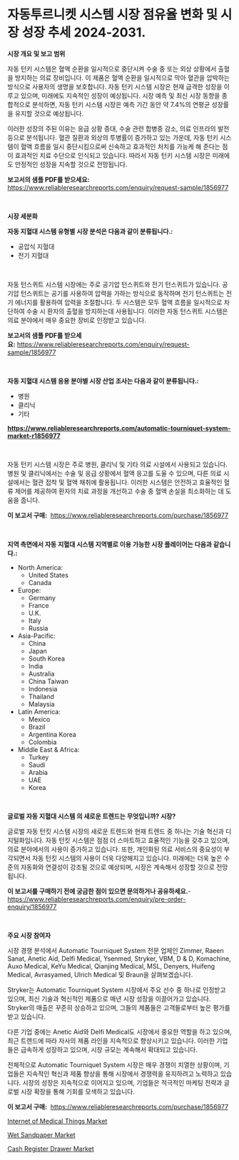 <p><h1>자동투르니켓 시스템 시장 점유율 변화 및 시장 성장 추세 2024-2031.</h1></p><p><strong>시장 개요 및 보고 범위</strong></p>
<p><p>자동 턴키 시스템은 혈액 순환을 일시적으로 중단시켜 수술 중 또는 외상 상황에서 출혈을 방지하는 의료 장비입니다. 이 제품은 혈액 순환을 일시적으로 막아 혈관을 압박하는 방식으로 사용자의 생명을 보호합니다. 자동 턴키 시스템 시장은 현재 급격한 성장을 이루고 있으며, 미래에도 지속적인 성장이 예상됩니다. 시장 예측 및 최신 시장 동향을 종합적으로 분석하면, 자동 턴키 시스템 시장은 예측 기간 동안 약 7.4%의 연평균 성장률을 유지할 것으로 예상됩니다. </p><p>이러한 성장의 주된 이유는 응급 상황 증대, 수술 관련 합병증 감소, 의료 인프라의 발전 등으로 분석됩니다. 혈관 질환과 외상의 투병률이 증가하고 있는 가운데, 자동 턴키 시스템이 혈액 흐름을 일시 중단시킴으로써 신속하고 효과적인 처치를 가능케 해 준다는 점이 효과적인 치료 수단으로 인식되고 있습니다. 따라서 자동 턴키 시스템 시장은 미래에도 안정적인 성장을 지속할 것으로 전망됩니다.</p></p>
<p><strong>보고서의 샘플 PDF를 받으세요:</strong> <a href="https://www.reliableresearchreports.com/enquiry/request-sample/1856977">https://www.reliableresearchreports.com/enquiry/request-sample/1856977</a></p>
<p>&nbsp;</p>
<p><strong>시장 세분화</strong></p>
<p><strong>자동 지혈대 시스템 유형별 시장 분석은 다음과 같이 분류됩니다.:</strong></p>
<p><ul><li>공압식 지혈대</li><li>전기 지혈대</li></ul></p>
<p>&nbsp;</p>
<p><p>자동 턴스퀴트 시스템 시장에는 주로 공기압 턴스퀴트와 전기 턴스퀴트가 있습니다. 공기압 턴스퀴트는 공기를 사용하여 압력을 가하는 방식으로 동작하며 전기 턴스퀴트는 전기 에너지를 활용하여 압력을 조절합니다. 두 시스템은 모두 혈액 흐름을 일시적으로 차단하여 수술 시 환자의 출혈을 방지하는데 사용됩니다. 이러한 자동 턴스퀴트 시스템은 의료 분야에서 매우 중요한 장비로 인정받고 있습니다.</p></p>
<p><strong>보고서의 샘플 PDF를 받으세요:</strong>&nbsp;<a href="https://www.reliableresearchreports.com/enquiry/request-sample/1856977">https://www.reliableresearchreports.com/enquiry/request-sample/1856977</a></p>
<p>&nbsp;</p>
<p><strong> 자동 지혈대 시스템 응용 분야별 시장 산업 조사는 다음과 같이 분류됩니다.:</strong></p>
<p><ul><li>병원</li><li>클리닉</li><li>기타</li></ul></p>
<p><strong><a href="https://www.reliableresearchreports.com/automatic-tourniquet-system-market-r1856977">https://www.reliableresearchreports.com/automatic-tourniquet-system-market-r1856977</a></strong></p>
<p>&nbsp;</p>
<p><p>자동 턴키 시스템 시장은 주로 병원, 클리닉 및 기타 의료 시설에서 사용되고 있습니다. 병원 및 클리닉에서는 수술 및 응급 상황에서 혈액 응고를 도울 수 있으며, 다른 의료 시설에서는 혈관 접착 및 혈액 채취에 활용됩니다. 이러한 시스템은 안전하고 효율적인 혈류 제어를 제공하여 환자의 치료 과정을 개선하고 수술 중 혈액 손실을 최소화하는 데 도움을 줍니다.</p></p>
<p><strong>이 보고서 구매:</strong>&nbsp; <a href="https://www.reliableresearchreports.com/purchase/1856977">https://www.reliableresearchreports.com/purchase/1856977</a></p>
<p>&nbsp;</p>
<p><strong>지역 측면에서 자동 지혈대 시스템 지역별로 이용 가능한 시장 플레이어는 다음과 같습니다.:</strong></p>
<p><ul>
    <li>
        North America:
        <ul>
            <li>United States</li>
            <li>Canada</li>
        </ul>
    </li>
    <li>
        Europe:
        <ul>
            <li>Germany</li>
            <li>France</li>
            <li>U.K.</li>
            <li>Italy</li>
            <li>Russia</li>
        </ul>
    </li>
    <li>
        Asia-Pacific:
        <ul>
            <li>China</li>
            <li>Japan</li>
            <li>South Korea</li>
            <li>India</li>
            <li>Australia</li>
            <li>China Taiwan</li>
            <li>Indonesia</li>
            <li>Thailand</li>
            <li>Malaysia</li>
        </ul>
    </li>
    <li>
        Latin America:
        <ul>
            <li>Mexico</li>
            <li>Brazil</li>
            <li>Argentina Korea</li>
            <li>Colombia</li>
        </ul>
    </li>
    <li>
        Middle East & Africa:
        <ul>
            <li>Turkey</li>
            <li>Saudi</li>
            <li>Arabia</li>
            <li>UAE</li>
            <li>Korea</li>
        </ul>
    </li>
    </ul></p>
<p>&nbsp;</p>
<p><strong>글로벌 자동 지혈대 시스템 의 새로운 트렌드는 무엇입니까? 시장?</strong></p>
<p><p>글로벌 자동 턴킷 시스템 시장의 새로운 트렌드와 현재 트렌드 중 하나는 기술 혁신과 디지털화입니다. 자동 턴킷 시스템은 점점 더 스마트하고 효율적인 기능을 갖추고 있으며, 의료 분야에서의 사용이 증가하고 있습니다. 또한, 개인화된 의료 서비스의 중요성이 부각되면서 자동 턴킷 시스템의 사용이 더욱 다양해지고 있습니다. 미래에는 더욱 높은 수준의 자동화와 연결성이 강조될 것으로 예상되며, 시장은 계속해서 성장할 것으로 전망됩니다.</p></p>
<p><strong>이 보고서를 구매하기 전에 궁금한 점이 있으면 문의하거나 공유하세요.</strong>- <a href="https://www.reliableresearchreports.com/enquiry/pre-order-enquiry/1856977">https://www.reliableresearchreports.com/enquiry/pre-order-enquiry/1856977</a></p>
<p>&nbsp;</p>
<p><strong>주요 시장 참여자</strong></p>
<p><p>시장 경쟁 분석에서 Automatic Tourniquet System 전문 업체인 Zimmer, Raeen Sanat, Anetic Aid, Delfi Medical, Ysenmed, Stryker, VBM, D & D, Komachine, Auxo Medical, KeYu Medical, Qianjing Medical, MSL, Denyers, Huifeng Medical, Avrasyamed, Ulrich Medical 및 Braun을 살펴보겠습니다.</p><p>Stryker는 Automatic Tourniquet System 시장에서 주요 선수 중 하나로 인정받고 있으며, 최신 기술과 혁신적인 제품으로 매년 시장 성장을 이끌어가고 있습니다. Stryker의 매출은 꾸준히 상승하고 있으며, 그들의 제품들은 고객들로부터 높은 평가를 받고 있습니다.</p><p>다른 기업 중에는 Anetic Aid와 Delfi Medical도 시장에서 중요한 역할을 하고 있으며, 최근 트렌드에 따라 자사의 제품 라인을 지속적으로 향상시키고 있습니다. 이러한 기업들은 급속하게 성장하고 있으며, 시장 규모는 계속해서 확대되고 있습니다.</p><p>전체적으로 Automatic Tourniquet System 시장은 매우 경쟁이 치열한 상황이며, 기업들은 지속적인 혁신과 제품 향상을 통해 시장에서 경쟁력을 유지하려고 노력하고 있습니다. 시장의 성장은 지속적으로 이어지고 있으며, 기업들은 적극적인 마케팅 전략과 글로벌 시장 확장을 통해 기회를 모색하고 있습니다.</p></p>
<p><strong>이 보고서 구매:</strong>&nbsp;&nbsp;<a href="https://www.reliableresearchreports.com/purchase/1856977">https://www.reliableresearchreports.com/purchase/1856977</a></p>
<p><p><a href="https://www.linkedin.com/pulse/internet-medical-thingsnbspmarket-focuses-market-share-size-projected-d8que?trackingId=BgrBf3hdoUAIND%2FTFuOEuw%3D%3D">Internet of Medical Things Market</a></p><p><a href="https://www.linkedin.com/pulse/analyzing-wet-sandpaper-market-global-industry-perspective-bwude?trackingId=u%2FNFfu84rib6oRUMFswQqg%3D%3D">Wet Sandpaper Market</a></p><p><a href="https://www.linkedin.com/pulse/cash-register-drawer-market-research-report-its-history-tglne?trackingId=p%2FtdMMhFkZCIQJnMVuA1ig%3D%3D">Cash Register Drawer Market</a></p></p>